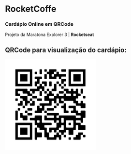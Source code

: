 # RocketCoffe

### Cardápio Online em QRCode

Projeto da Maratona Explorer 3 | **Rocketseat**

## QRCode para visualização do cardápio:

<a href="https://davitorress.github.io/rocketCoffe/" target="_blank">
	<img src="img/frame.png" alt="https://davitorress.github.io/rocketCoffe/">
</a>
